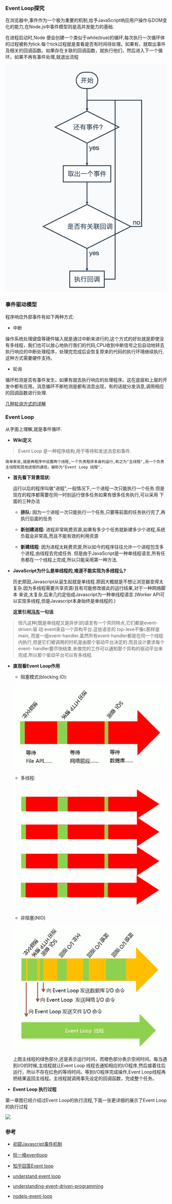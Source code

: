 ### Event Loop探究

在浏览器中,事件作为一个极为重要的机制,给予JavaScript响应用户操作与DOM变化的能力,在Node.js中事件模型则是高并发能力的基础.

在进程启动时,Node 便会创建一个类似于while(true)的循环,每次执行一次循环体的过程被称为tick.每个tick过程就是查看是否有时间待处理。如果有，就取出事件及相关的回调函数。如果存在关联的回调函数，就执行他们，然后进入下一个循环。如果不再有事件处理,就退出流程

![](https://raw.githubusercontent.com/xiaonew/tech-blog/master/img/2_4.png)


### 事件驱动模型

程序响应外部事件有如下两种方式:

-   中断

操作系统处理键盘等硬件输入就是通过中断来进行的,这个方式的好处就是即使没有多线程，我们也可以放心地执行我们的代码,CPU收到中断信号之后自动地转去执行响应的中断处理程序，处理完完成后会恢复原来的代码的执行环境继续执行,这种方式需要硬件支持。

-   轮询

循环检测是否有事件发生，如果有就去执行响应的处理程序。这在底层和上层的开发中都有应用。消息循环不断检测是都有消息出现，有的话就分发消息,调用相应的回调函数进行处理.

[几种轮询方式的详解](base/转载/4_IO_module.md)


### Event Loop

从字面上理解,就是事件循环.

-   **Wiki定义**

> Event Loop 是一种程序结构,用于等待和发送消息和事件.

    简单来说,就是再程序中设置两个线程,一个负责程序本身的运行,称之为"主线程",另一个负责主线程和其他进程的通信，被称为"Event Loop 线程".

-   **首先看下背景现状:**

    运行以后的程序叫做"进程",一般情况下,一个进程一次只能执行一个任务.但是现在的程序都需要在同一时刻运行很多任务如果有很多任务执行,可以采用
    下面的三种办法

    - **排队:** 因为一个进程一次只能执行一个任务,只要等前面的任务执行完了,再执行后面的任务

    - **新创建进程:** 进程非常耗费资源,如果有多少个任务就新建多少个进程,系统负载会非常高,而且不能有效的利用资源

    - **新建线程**: 因为进程太耗费资源,所以如今的程序往往允许一个进程包含多个进程,由线程去完成任务.
    但是由于JavaScript是一种单线程语言,所有任务都在一个线程上完成,所以只能采用第一种方法.


-   **JavaScript为什么是单线程的,难道不能实现为多线程么?**

    历史原因,Javascript从诞生起就是单线程.原因大概就是不想让浏览器变得太复杂.因为多线程需要共享资源/且有可能修改彼此的运行结果,对于一种网络脚本
    来说,太复杂,后来几约定俗成Javascript为一种单线程语言.(Worker API可以实现多线程,但是Javascript本身始终是单线程的.)

    **这里引用[冯东](http://www.zhihu.com/people/44faf17ff5f5a4ccc4cf9bda47de8da2)一句话**

>但凡这种[既是单线程又是异步]的语言有一个共同特点,它们都是event-driven.驱 动 event来自一个异构平台.这些语言的 top-leve不像c那样是main,
  而是一组event-handler.虽然所有event-handler都是在同一个线程内执行,但是它们被调用的时机是由那个驱动平台决定的.而且设计要求每个event-
  handler要尽快结束.未做完的工作可以通知那个异构的驱动平台来完成.所以那个驱动平台可以有多线程.


-   **直观看Event Loop作用**


    - 阻塞模式(blocking IO):
    
    ![](https://raw.githubusercontent.com/xiaonew/tech-blog/master/img/2_1.png)

    -  多线程:
    
    ![](https://raw.githubusercontent.com/xiaonew/tech-blog/master/img/2_2.png)

    - 非阻塞(NIO)
    
    ![](https://raw.githubusercontent.com/xiaonew/tech-blog/master/img/2_3.png)
    
    上图主线程的绿色部分,还是表示运行时间，而橙色部分表示空闲时间。每当遇到I/O的时候,主线程就让Event Loop 线程去通知相应的I/O程序,然后接着往后运行，所以不存在红色的等待时间。等到I/O程序完成操作,Event Loop线程再把结果返回主线程。主线程就调用事先设定的回调函数，完成整个任务。


- **Event Loop 执行过程**

第一章图已经介绍过Event Loop的执行流程,下面一张更详细的展示了Event Loop的执行过程

![](https://raw.githubusercontent.com/xiaonew/tech-blog/master/img/2_5.png)


### 参考

- [初窥Javascript事件机制](https://segmentfault.com/a/1190000002914296)

- [阮一峰eventloop](http://www.ruanyifeng.com/blog/2013/10/event_loop.html)

- [知乎回答Event loop](https://www.zhihu.com/question/30970837/answer/51566079)

- [understand event loop](https://nodesource.com/blog/understanding-the-nodejs-event-loop/)
- [understanding-event-driven-programming](http://code.danyork.com/2011/01/25/node-js-doctors-offices-and-fast-food-restaurants-understanding-event-driven-programming/)
- [nodejs-event-loop](http://stackoverflow.com/questions/10680601/nodejs-event-loop)